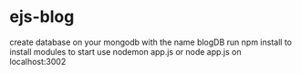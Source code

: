 # ejs-blog
create database on your mongodb with the name blogDB
run npm install to install modules 
to start use nodemon app.js or node app.js on localhost:3002
